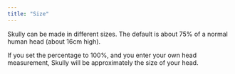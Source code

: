 ```yaml
---
title: "Size"
---
```


Skully can be made in different sizes. The default is about 75% of a normal human head (about 16cm high).

If you set the percentage to 100%, and you enter your own head measurement, Skully will
be approximately the size of your head.
